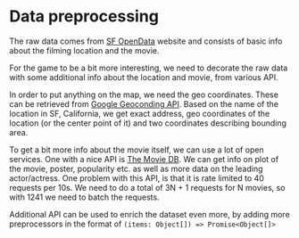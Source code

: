 # Data preprocessing

The raw data comes from [SF OpenData](https://data.sfgov.org/Culture-and-Recreation/Film-Locations-in-San-Francisco/yitu-d5am) website and consists of basic info about the filming location and the movie.

For the game to be a bit more interesting, we need to decorate the raw data with some additional info about the location and movie, from various API.

In order to put anything on the map, we need the geo coordinates. These can be retrieved from [Google Geoconding API](https://developers.google.com/maps/documentation/geocoding/start). Based on the name of the location in SF, California, we get exact address, geo coordinates of the location (or the center point of it) and two coordinates describing bounding area.

To get a bit more info about the movie itself, we can use a lot of open services. One with a nice API is [The Movie DB](developers.themoviedb.org/3). We can get info on plot of the movie, poster, popularity etc. as well as more data on the leading actor/actress. One problem with this API, is that it is rate limited to 40 requests per 10s. We need to do a total of 3N + 1 requests for N movies, so with 1241 we need to batch the requests.

Additional API can be used to enrich the dataset even more, by adding more preprocessors in the format of `(items: Object[]) => Promise<Object[]>`
